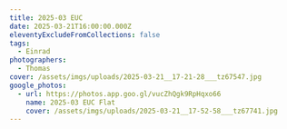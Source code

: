 ```yaml
---
title: 2025-03 EUC
date: 2025-03-21T16:00:00.000Z
eleventyExcludeFromCollections: false
tags:
  - Einrad
photographers:
  - Thomas
cover: /assets/imgs/uploads/2025-03-21__17-21-28___tz67547.jpg
google_photos:
  - url: https://photos.app.goo.gl/vucZhQgk9RpHqxo66
    name: 2025-03 EUC Flat
    cover: /assets/imgs/uploads/2025-03-21__17-52-58___tz67741.jpg
---
```

